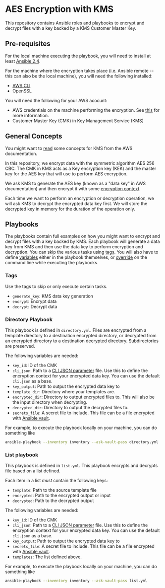 # AES Encryption with KMS

This repository contains Ansible roles and playbooks to encrypt and decrypt files with a key backed
by a KMS Customer Master Key.

## Pre-requisites

For the local machine executing the playbook, you will need to install at least
[Ansible 2.4](https://docs.ansible.com/ansible/latest/intro_installation.html).

For the machine where the encryption takes place (i.e. Ansible remote -- this can also be the local
machine), you will need the following installed:

- [AWS CLI](https://aws.amazon.com/cli/)
- OpenSSL

You will need the following for your AWS acocunt:

- AWS credentials on the machine performing the encryption. See [this](https://docs.aws.amazon.com/cli/latest/userguide/cli-chap-getting-started.html) for more information.
- Customer Master Key (CMK) in Key Management Service (KMS)

## General Concepts

You might want to [read](https://docs.aws.amazon.com/kms/latest/developerguide/concepts.html) some
concepts for KMS from the AWS documentation.

In this repository, we encrypt data with the symmetric algorithm AES 256 CBC. The CMK in KMS acts
as a Key encryption key (KEK) and the master key for the AES key that will use to perform AES
encryption.

We ask KMS to generate the AES key (known as a "data key" in AWS documentation) and then encrypt it
with some
[encryption context](https://docs.aws.amazon.com/kms/latest/developerguide/encryption-context.html).

Each time we want to perform an encryption or decryption operation, we will ask KMS to decrypt the
encrypted data key first. We will store the decrypted key in memory for the duration of the
operation only.

## Playbooks

The playbooks contain full examples on how you might want to encrypt and decrypt files with a key
backed by KMS. Each playbook will generate a data key from KMS and then use the data key to perform
encryption and decryption. You can skip the various tasks using
[tags](https://docs.ansible.com/ansible/latest/playbooks_tags.html). You will also have to define
[variables](https://docs.ansible.com/ansible/latest/playbooks_variables.html)
either in the playbook themselves, or
[override](https://docs.ansible.com/ansible/latest/playbooks_variables.html#passing-variables-on-the-command-line)
on the command line while executing the playbooks.

### Tags

Use the tags to skip or only execute certain tasks.

- `generate_key`: KMS data key generation
- `encrypt`: Encrypt data
- `decrypt`: Decrypt data

### Directory Playbook

This playbook is defined in `directory.yml`. Files are encrypted from a template directory to a
destination encrypted directory, or decrypted from an encrypted directory to a destination
decrypted directory. Subdirectories are preserved.

The following variables are needed:

- `key_id`: ID of the CMK
- `cli_json`: Path to a [CLI JSON parameter](https://docs.aws.amazon.com/cli/latest/userguide/cli-using-param.html#cli-using-param-json) file. Use this to define the encryption context for your encrypted data key. You can use the default `cli.json` as a base.
- `key_output`: Path to output the encrypted data key to
- `template_dir`: Directory where your templates are.
- `encrypted_dir`: Directory to output encrypted files to. This will also be the input directory when decrypting.
- `decrypted_dir`: Directory to output the decrypted files to.
- `secrets_file`: A secret file to include. This file can be a file encrypted with [Ansible vault](https://docs.ansible.com/ansible/2.4/vault.html).

For example, to execute the playbook locally on your machine, you can do something like

```bash
ansible-playbook --inventory inventory --ask-vault-pass directory.yml
```

### List playbook

This playbook is defined in `list.yml`. This playbook encrypts and decrypts file based on a list
defined.

Each item in a list *must* contain the following keys:

- `template`: Path to the source template file
- `encrypted`: Path to the encrypted output or input
- `decrypted`: Path to the decrypted output

The following variables are needed:

- `key_id`: ID of the CMK
- `cli_json`: Path to a [CLI JSON parameter](https://docs.aws.amazon.com/cli/latest/userguide/cli-using-param.html#cli-using-param-json) file. Use this to define the encryption context for your encrypted data key. You can use the default `cli.json` as a base.
- `key_output`: Path to output the encrypted data key to
- `secrets_file`: A secret file to include. This file can be a file encrypted with [Ansible vault](https://docs.ansible.com/ansible/2.4/vault.html).
- `templates`: The list defined above.

For example, to execute the playbook locally on your machine, you can do something like

```bash
ansible-playbook --inventory inventory --ask-vault-pass list.yml
```
